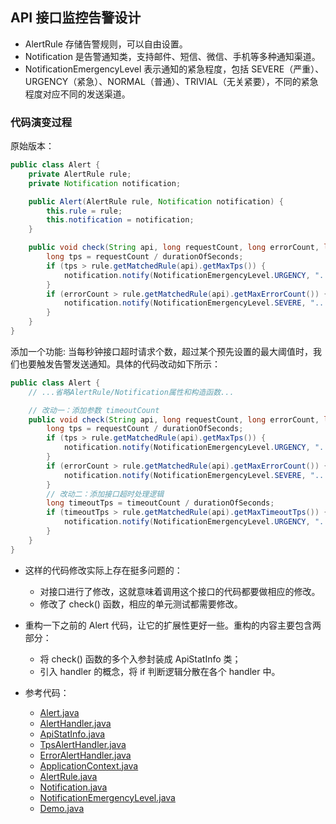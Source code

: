 ## API 接口监控告警设计

- AlertRule 存储告警规则，可以自由设置。
- Notification 是告警通知类，支持邮件、短信、微信、手机等多种通知渠道。
- NotificationEmergencyLevel 表示通知的紧急程度，包括 SEVERE（严重）、URGENCY（紧急）、NORMAL（普通）、TRIVIAL（无关紧要），不同的紧急程度对应不同的发送渠道。

### 代码演变过程

原始版本：

```java
public class Alert {
    private AlertRule rule;
    private Notification notification;

    public Alert(AlertRule rule, Notification notification) {
        this.rule = rule;
        this.notification = notification;
    }

    public void check(String api, long requestCount, long errorCount, long durationOfSeconds) {
        long tps = requestCount / durationOfSeconds;
        if (tps > rule.getMatchedRule(api).getMaxTps()) {
            notification.notify(NotificationEmergencyLevel.URGENCY, "...");
        }
        if (errorCount > rule.getMatchedRule(api).getMaxErrorCount()) {
            notification.notify(NotificationEmergencyLevel.SEVERE, "...");
        }
    }
}

```

添加一个功能: 当每秒钟接口超时请求个数，超过某个预先设置的最大阈值时，我们也要触发告警发送通知。具体的代码改动如下所示：

```java
public class Alert {
    // ...省略AlertRule/Notification属性和构造函数...

    // 改动一：添加参数 timeoutCount
    public void check(String api, long requestCount, long errorCount, long timeoutCount, long durationOfSeconds) {
        long tps = requestCount / durationOfSeconds;
        if (tps > rule.getMatchedRule(api).getMaxTps()) {
            notification.notify(NotificationEmergencyLevel.URGENCY, "...");
        }
        if (errorCount > rule.getMatchedRule(api).getMaxErrorCount()) {
            notification.notify(NotificationEmergencyLevel.SEVERE, "...");
        }
        // 改动二：添加接口超时处理逻辑
        long timeoutTps = timeoutCount / durationOfSeconds;
        if (timeoutTps > rule.getMatchedRule(api).getMaxTimeoutTps()) {
            notification.notify(NotificationEmergencyLevel.URGENCY, "...");
        }
    }
}
```

- 这样的代码修改实际上存在挺多问题的：
    - 对接口进行了修改，这就意味着调用这个接口的代码都要做相应的修改。
    - 修改了 check() 函数，相应的单元测试都需要修改。

- 重构一下之前的 Alert 代码，让它的扩展性更好一些。重构的内容主要包含两部分：
    - 将 check() 函数的多个入参封装成 ApiStatInfo 类；
    - 引入 handler 的概念，将 if 判断逻辑分散在各个 handler 中。

- 参考代码：
    - [Alert.java](Alert.java)
    - [AlertHandler.java](AlertHandler.java)
    - [ApiStatInfo.java](ApiStatInfo.java)
    - [TpsAlertHandler.java](TpsAlertHandler.java)
    - [ErrorAlertHandler.java](ErrorAlertHandler.java)
    - [ApplicationContext.java](ApplicationContext.java)
    - [AlertRule.java](AlertRule.java)
    - [Notification.java](Notification.java)
    - [NotificationEmergencyLevel.java](NotificationEmergencyLevel.java)
    - [Demo.java](Demo.java)
